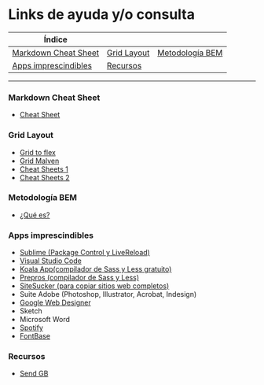 # Links de ayuda y/o consulta

| Índice |    |    |
| -- | -- | -- |
| [Markdown Cheat Sheet](#id1) | [Grid Layout](#id2) | [Metodología BEM](#id3) |
| [Apps imprescindibles](#id4) | [Recursos](#id5) |  |  |

***

### Markdown Cheat Sheet<a name="id1"></a>
* [Cheat Sheet](https://joedicastro.com/pages/markdown.html)

### Grid Layout<a name="id2"></a>
* [Grid to flex](https://www.gridtoflex.com)
* [Grid Malven](http://grid.malven.co)
* [Cheat Sheets 1](https://rachelandrew.co.uk/css/cheatsheets/grid-fallbacks)
* [Cheat Sheets 2](https://www.paradigmadigital.com/wp-content/uploads/2018/12/flexboxCheatSheet-Online.pdf)

### Metodología BEM<a name="id3"></a>
* [¿Qué es?](https://blog.interactius.com/metodolog%C3%ADa-css-block-element-modifier-bem-f26e69d1de3)

### Apps imprescindibles<a name="id4"></a>
* [Sublime (Package Control y LiveReload)](https://www.sublimetext.com)
* [Visual Studio Code](https://code.visualstudio.com/)
* [Koala App(compilador de Sass y Less gratuito)](http://koala-app.com)
* [Prepros (compilador de Sass y Less)](https://prepros.io)
* [SiteSucker (para copiar sitios web completos)](https://ricks-apps.com/osx/sitesucker/index.html)
* Suite Adobe (Photoshop, Illustrator, Acrobat, Indesign)
* [Google Web Designer](https://webdesigner.withgoogle.com)
* Sketch
* Microsoft Word
* [Spotify](https://www.spotify.com/es/)
* [FontBase](https://fontba.se/)

### Recursos<a name="id5"></a>
* [Send GB](https://www.sendgb.com)
